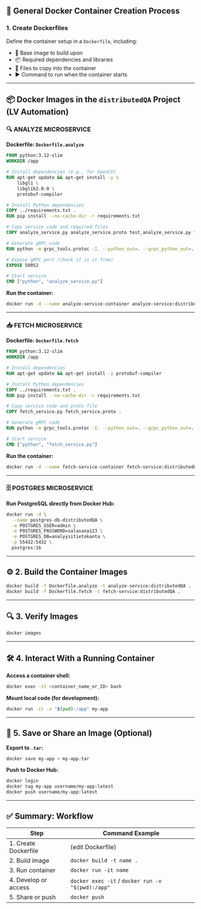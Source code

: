 ## 🐳 General Docker Container Creation Process

### 1. Create Dockerfiles

Define the container setup in a `Dockerfile`, including:
- 🧱 Base image to build upon
- 📦 Required dependencies and libraries
- 📁 Files to copy into the container
- ▶️ Command to run when the container starts

---

## 📦 Docker Images in the `distributedQA` Project (LV Automation)

### 🔍 ANALYZE MICROSERVICE

**Dockerfile: `Dockerfile.analyze`**
```Dockerfile
FROM python:3.12-slim
WORKDIR /app

# Install dependencies (e.g., for OpenCV)
RUN apt-get update && apt-get install -y \
    libgl1 \
    libglib2.0-0 \
    protobuf-compiler

# Install Python dependencies
COPY ../requirements.txt .
RUN pip install --no-cache-dir -r requirements.txt

# Copy service code and required files
COPY analyze_service.py analyze_service.proto test_analyze_service.py fetch_service.proto US_IQ_analysis3.py LUT_table_codes.py LUT_taulukko_lisaa.py probe-LUT.xls .

# Generate gRPC code
RUN python -m grpc_tools.protoc -I. --python_out=. --grpc_python_out=. analyze_service.proto fetch_service.proto

# Expose gRPC port (check if is it free)
EXPOSE 50052

# Start service
CMD ["python", "analyze_service.py"]
```

**Run the container:**
```bash
docker run -d --name analyze-service-container analyze-service:distributedQA
```

---

### 📥 FETCH MICROSERVICE

**Dockerfile: `Dockerfile.fetch`**
```Dockerfile
FROM python:3.12-slim
WORKDIR /app

# Install dependencies
RUN apt-get update && apt-get install -y protobuf-compiler

# Install Python dependencies
COPY ../requirements.txt .
RUN pip install --no-cache-dir -r requirements.txt

# Copy service code and proto file
COPY fetch_service.py fetch_service.proto .

# Generate gRPC code
RUN python -m grpc_tools.protoc -I. --python_out=. --grpc_python_out=. fetch_service.proto

# Start service
CMD ["python", "fetch_service.py"]
```

**Run the container:**
```bash
docker run -d --name fetch-service-container fetch-service:distributedQA
```

---

### 🗄️ POSTGRES MICROSERVICE

**Run PostgreSQL directly from Docker Hub:**
```bash
docker run -d \
  --name postgres-db-distributedQA \
  -e POSTGRES_USER=admin \
  -e POSTGRES_PASSWORD=salasana123 \
  -e POSTGRES_DB=analyysitietokanta \
  -p 55432:5432 \
  postgres:16
```

---

## ⚙️ 2. Build the Container Images

```bash
docker build -f Dockerfile.analyze -t analyze-service:distributedQA .
docker build -f Dockerfile.fetch -t fetch-service:distributedQA .
```

---

## 🔍 3. Verify Images

```bash
docker images
```

---

## 🛠️ 4. Interact With a Running Container

**Access a container shell:**
```bash
docker exec -it <container_name_or_ID> bash
```

**Mount local code (for development):**
```bash
docker run -it -v "$(pwd):/app" my-app
```

---

## 💾 5. Save or Share an Image (Optional)

**Export to `.tar`:**
```bash
docker save my-app > my-app.tar
```

**Push to Docker Hub:**
```bash
docker login
docker tag my-app username/my-app:latest
docker push username/my-app:latest
```

---

## ✅ Summary: Workflow

| Step                   | Command Example                              |
|------------------------|----------------------------------------------|
| 1. Create Dockerfile   | (edit Dockerfile)                             |
| 2. Build image         | `docker build -t name .`                      |
| 3. Run container       | `docker run -it name`                         |
| 4. Develop or access   | `docker exec -it` / `docker run -v "$(pwd):/app"` |
| 5. Share or push       | `docker push`                                 |
